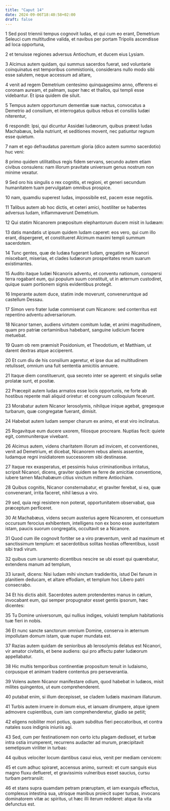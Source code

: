 ```yaml
---
title: "Caput 14"
date: 2024-09-06T18:40:58+02:00
draft: false
---
```




1 Sed post triennii tempus cognovit Iudas, et qui cum eo erant, Demetrium Seleuci cum multitudine valida, et navibus per portam Tripolis ascendisse ad loca opportuna,

2 et tenuisse regiones adversus Antiochum, et ducem eius Lysiam.

3 Alcimus autem quidam, qui summus sacerdos fuerat, sed voluntarie coinquinatus est temporibus commistionis, considerans nullo modo sibi esse salutem, neque accessum ad altare,

4 venit ad regem Demetrium centesimo quinquagesimo anno, offerens ei coronam auream, et palmam, super hæc et thallos, qui templi esse videbantur. Et ipsa quidem die siluit.

5 Tempus autem opportunum dementiæ suæ nactus, convocatus a Demetrio ad consilium, et interrogatus quibus rebus et consiliis Iudæi niterentur,

6 respondit: Ipsi, qui dicuntur Assidæi Iudæorum, quibus præest Iudas Machabæus, bella nutriunt, et seditiones movent, nec patiuntur regnum esse quietum.

7 nam et ego defraudatus parentum gloria (dico autem summo sacerdotio) huc veni:

8 primo quidem utilitatibus regis fidem servans, secundo autem etiam civibus consulens: nam illorum pravitate universum genus nostrum non minime vexatur.

9 Sed oro his singulis o rex cognitis, et regioni, et generi secundum humanitatem tuam pervulgatam omnibus prospice.

10 nam, quamdiu superest Iudas, impossibile est, pacem esse negotiis.

11 Talibus autem ab hoc dictis, et ceteri amici, hostiliter se habentes adversus Iudam, inflammaverunt Demetrium.

12 Qui statim Nicanorem præpositum elephantorum ducem misit in Iudæam:

13 datis mandatis ut ipsum quidem Iudam caperet: eos vero, qui cum illo erant, dispergeret, et constitueret Alcimum maximi templi summum sacerdotem.

14 Tunc gentes, quæ de Iudæa fugerant Iudam, gregatim se Nicanori miscebant, miserias, et clades Iudæorum prosperitates rerum suarum existimantes.

15 Audito itaque Iudæi Nicanoris adventu, et conventu nationum, conspersi terra rogabant eum, qui populum suum constituit, ut in æternum custodiret, quique suam portionem signis evidentibus protegit.

16 Imperante autem duce, statim inde moverunt, conveneruntque ad castellum Dessau.

17 Simon vero frater Iudæ commiserat cum Nicanore: sed conterritus est repentino adventu adversariorum.

18 Nicanor tamen, audiens virtutem comitum Iudæ, et animi magnitudinem, quam pro patriæ certaminibus habebant, sanguine iudicium facere metuebat.

19 Quam ob rem præmisit Posidonium, et Theodotium, et Matthiam, ut darent dextras atque acciperent.

20 Et cum diu de his consilium ageretur, et ipse dux ad multitudinem retulisset, omnium una fuit sententia amicitiis annuere.

21 Itaque diem constituerunt, qua secreto inter se agerent: et singulis sellæ prolatæ sunt, et positæ.

22 Præcepit autem Iudas armatos esse locis opportunis, ne forte ab hostibus repente mali aliquid oriretur: et congruum colloquium fecerunt.

23 Morabatur autem Nicanor Ierosolymis, nihilque inique agebat, gregesque turbarum, quæ congregatæ fuerant, dimisit.

24 Habebat autem Iudam semper charum ex animo, et erat viro inclinatus.

25 Rogavitque eum ducere uxorem, filiosque procreare. Nuptias fecit: quiete egit, communiterque vivebant.

26 Alcimus autem, videns charitatem illorum ad invicem, et conventiones, venit ad Demetrium, et dicebat, Nicanorem rebus alienis assentire, Iudamque regni insidiatorem successorem sibi destinasse.

27 Itaque rex exasperatus, et pessimis huius criminationibus irritatus, scripsit Nicanori, dicens, graviter quidem se ferre de amicitiæ conventione, iubere tamen Machabæum citius vinctum mittere Antiochiam.

28 Quibus cognitis, Nicanor consternabatur, et graviter ferebat, si ea, quæ convenerant, irrita faceret, nihil læsus a viro.

29 sed, quia regi resistere non poterat, opportunitatem observabat, qua præceptum perficeret.

30 At Machabæus, videns secum austerius agere Nicanorem, et consuetum occursum ferocius exhibentem, intelligens non ex bono esse austeritatem istam, paucis suorum congregatis, occultavit se a Nicanore.

31 Quod cum ille cognovit fortiter se a viro præventum, venit ad maximum et sanctissimum templum: et sacerdotibus solitas hostias offerentibus, iussit sibi tradi virum.

32 quibus cum iuramento dicentibus nescire se ubi esset qui quærebatur, extendens manum ad templum,

33 iuravit, dicens: Nisi Iudam mihi vinctum tradideritis, istud Dei fanum in planitiem deducam, et altare effodiam, et templum hoc Libero patri consecrabo.

34 Et his dictis abiit. Sacerdotes autem protendentes manus in cælum, invocabant eum, qui semper propugnator esset gentis ipsorum, hæc dicentes:

35 Tu Domine universorum, qui nullius indiges, voluisti templum habitationis tuæ fieri in nobis.

36 Et nunc sancte sanctorum omnium Domine, conserva in æternum impollutam domum istam, quæ nuper mundata est.

37 Razias autem quidam de senioribus ab Ierosolymis delatus est Nicanori, vir amator civitatis, et bene audiens: qui pro affectu pater Iudæorum appellabatur.

38 Hic multis temporibus continentiæ propositum tenuit in Iudaismo, corpusque et animam tradere contentus pro perseverantia.

39 Volens autem Nicanor manifestare odium, quod habebat in Iudæos, misit milites quingentos, ut eum comprehenderent.

40 putabat enim, si illum decepisset, se cladem Iudæis maximam illaturum.

41 Turbis autem irruere in domum eius, et ianuam dirumpere, atque ignem admovere cupientibus, cum iam comprehenderetur, gladio se petiit;

42 eligens nobiliter mori potius, quam subditus fieri peccatoribus, et contra natales suos indignis iniuriis agi.

43 Sed, cum per festinationem non certo ictu plagam dedisset, et turbæ intra ostia irrumperent, recurrens audacter ad murum, præcipitavit semetipsum viriliter in turbas:

44 quibus velociter locum dantibus casui eius, venit per mediam cervicem:

45 et cum adhuc spiraret, accensus animo, surrexit: et cum sanguis eius magno fluxu deflueret, et gravissimis vulneribus esset saucius, cursu turbam pertransiit:

46 et stans supra quamdam petram præruptam, et iam exanguis effectus, complexus intestina sua, utrisque manibus proiecit super turbas, invocans dominatorem vitæ ac spiritus, ut hæc illi iterum redderet: atque ita vita defunctus est.

